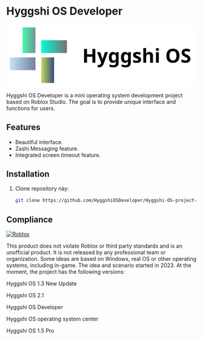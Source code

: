 # Hyggshi OS Developer

![Hyggshi OS](logo.png)

Hyggshi OS Developer is a mini operating system development project based on Roblox Studio. The goal is to provide unique interface and functions for users.

## Features
- Beautiful interface.
- Zashi Messaging feature.
- Integrated screen timeout feature.

## Installation
1. Clone repository này:
   ```bash
   git clone https://github.com/HyggshiOSDeveloper/Hyggshi-OS-project-center.git


## Compliance
[![Roblox](https://1000logos.net/wp-content/uploads/2017/09/Roblox-Logo.png)](https://github.com/ROBLOX)

This product does not violate Roblox or third party standards and is an unofficial product. It is not released by any professional team or organization. Some ideas are based on Windows, real OS or other operating systems, including in-game. The idea and scenario started in 2023. At the moment, the project has the following versions:

Hyggshi OS 1.3 New Update

Hyggshi OS 2.1

Hyggshi OS Developer

Hyggshi OS operating system center

Hyggshi OS 1.5 Pro
